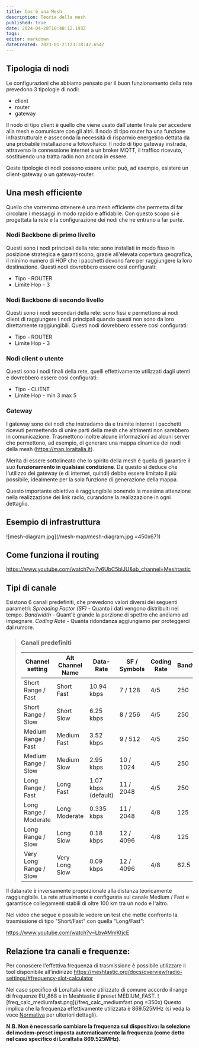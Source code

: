 ```yaml
---
title: Cos'è una Mesh
description: Teoria della mesh
published: true
date: 2024-04-28T10:48:12.193Z
tags: 
editor: markdown
dateCreated: 2023-01-21T23:18:47.654Z
---
```


<!-- TITLE: Teoria Della Mesh -->
<!-- SUBTITLE: A quick summary of Teoria Della Mesh -->

## Tipologia di nodi
Le configurazioni che abbiamo pensato per il buon funzionamento della rete prevedono 3 tipologie di nodi:
* client
* router
* gateway

Il nodo di tipo client è quello che viene usato dall'utente finale per accedere alla mesh e comunicare con gli altri.
Il nodo di tipo router ha una funzione infrastrutturale e asseconda la necessità di risparmio energetico dettata da una probabile installazione a fotovoltaico.
Il nodo di tipo gateway instrada, attraverso la connessione internet a un broker MQTT, il traffico ricevuto, sostituendo una tratta radio non ancora in essere.

Qeste tipologie di nodi possono essere unite: può, ad esempio, esistere un client-gateway o un gateway-router.

## Una mesh efficiente

Quello che vorremmo ottenere è una mesh efficiente che permetta di far circolare i messaggi in modo rapido e affidabile. 
Con questo scopo si è progettata la rete e la configurazione dei nodi che ne entrano a far parte.

### Nodi Backbone di primo livello

Questi sono i nodi principali della rete: sono installati in modo fisso in posizione strategica e garantiscono, grazie all'elevata copertura geografica, il minimo numero di HOP che i pacchetti devono fare per raggiungere la loro destinazione. Questi nodi dovrebbero essere così configurati:
* Tipo - ROUTER
* Limite Hop - 3

### Nodi Backbone di secondo livello

Questi sono i nodi secondari della rete: sono fissi e permettono ai nodi client di raggiungere i nodi principali quando questi non sono da loro direttamente raggiungibili.
Questi nodi dovrebbero essere così configurati:
* Tipo - ROUTER
* Limite Hop - 3

### Nodi client o utente

Questi sono i nodi finali della rete, quelli effettivamente utilizzati dagli utenti e dovrebbero essere così configurati:

* Tipo - CLIENT
* Limite Hop - min 3 max 5

### Gateway

I gateway sono dei nodi che instradamo da e tramite internet i pacchetti ricevuti permettendo di unire parti della mesh che altrimenti non sarebbero in comunicazione.
Trasmettono inoltre alcune informazioni ad alcuni server che permettono, ad esempio, di generare una mappa dinamica dei nodi della mesh (https://map.loraitalia.it).

Merita di essere sottolineato che lo spirito della mesh è quella di garantire il suo **funzionamento in qualsiasi condizione**. Da questo si deduce che l'utilizzo dei gateway (e di internet, quindi) debba essere limitato il più possibile, idealmente per la sola funzione di generazione della mappa. 

Questo importante obiettivo è raggiungibile ponendo la massima attenzione nella realizzazione dei link radio, curandone la realizzazione in ogni dettaglio.

## Esempio di infrastruttura
![mesh-diagram.jpg](/mesh-map/mesh-diagram.jpg =450x671)

## Come funziona il routing
https://www.youtube.com/watch?v=7v6UbC5blJU&ab_channel=Meshtastic

## Tipi di canale

Esistono 6 canali predefiniti, che prevedono valori diversi dei seguenti parametri:
*Spreading Factor (SF)* - Quanto i dati vengono distribuiti nel tempo.
*Bandwidth* - Quant'è grande la porzione di spettro che andiamo ad impegnare.
*Coding Rate* - Quanta ridondanza aggiungiamo per proteggerci dal rumore.

> ### Canali predefiniti
> |Channel setting | Alt Channel Name | Data-Rate | SF / Symbols | Coding Rate | Bandwidth | Link Budget |
> |---|---|---|---|---|---|---|
> |Short Range / Fast | Short Fast |	10.94 kbps |	7 / 128 |	4/5 |	250 |	137dB |
> |Short Range / Slow |	Short Slow |	6.25 kbps |	8 / 256 |	4/5 |	250 |	140dB |
> |Medium Range / Fast |	Medium Fast |	3.52 kbps |	9 / 512 |	4/5 |	250 |	143dB |
> |Medium Range / Slow |	Medium Slow |	2.95 kbps |	10 / 1024 |	4/5 |	250 |	146dB |
> |Long Range / Fast |	Long Fast |	1.07 kbps (default) |	11 / 2048 |	4/5 |	250 |	148.5dB |
> |Long Range / Moderate |	Long Moderate |	0.335 kbps |	11 / 2048 |	4/8 |	125 |	151dB |
> |Long Range / Slow |	Long Slow |	0.18 kbps |	12 / 4096 |	4/8 |	125 |	154dB |
> |Very Long Range / Slow |	Very Long Slow |	0.09 kbps |	12 / 4096 |	4/8 |	62.5 |	157dB |

Il data rate è inversamente proporzionale alla distanza teoricamente raggiungibile.
La rete attualmente è configurata sul canale Medium / Fast e garantisce collegamenti stabili di oltre 100 km tra un nodo e l'altro.

Nel video che segue è possibile vedere un test che mette confronto la trasmissione di tipo "Short/Fast" con quella "Long/Fast":

https://www.youtube.com/watch?v=LbvAMmKtjcE




## Relazione tra canali e frequenze:
Per conoscere l'effettiva frequenza di trasmissione è possibile utilizzare il tool disponibile all'indirizzo https://meshtastic.org/docs/overview/radio-settings/#frequency-slot-calculator

Nel caso specifico di LoraItalia viene utilizzato di comune accordo il range di frequenze EU_868 e in Meshtastic il preset MEDIUM_FAST.
![freq_calc_mediumfast.png](/freq_calc_mediumfast.png =350x)
Questo implica che la frequenza effettivamente utilizzata è 869.525MHz  (si veda la voce [Normativa](/teoria/Normativa) per ulteriori dettagli).

**N.B. Non è necessario cambiare la frequenza sul dispositivo: la selezione del modem-preset imposta automaticamente la frequenza (come detto nel caso specifico di LoraItalia 869.525MHz).**

